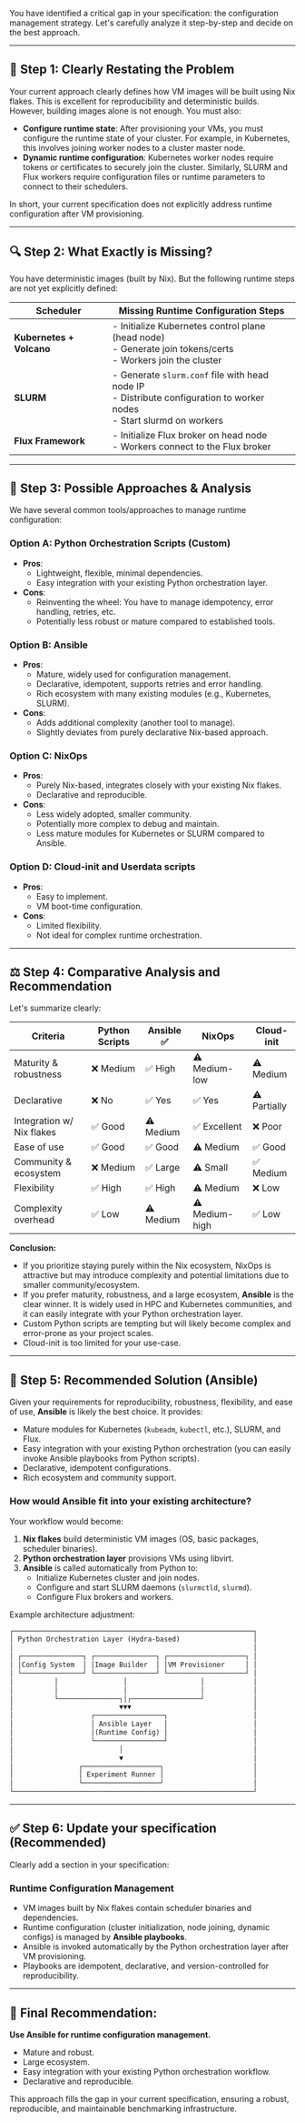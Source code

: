 
You have identified a critical gap in your specification: the configuration management strategy. Let's carefully analyze it step-by-step and decide on the best approach.

---

## 📝 Step 1: Clearly Restating the Problem 

Your current approach clearly defines how VM images will be built using Nix flakes. This is excellent for reproducibility and deterministic builds. However, building images alone is not enough. You must also:

- **Configure runtime state**: After provisioning your VMs, you must configure the runtime state of your cluster. For example, in Kubernetes, this involves joining worker nodes to a cluster master node.
- **Dynamic runtime configuration**: Kubernetes worker nodes require tokens or certificates to securely join the cluster. Similarly, SLURM and Flux workers require configuration files or runtime parameters to connect to their schedulers.

In short, your current specification does not explicitly address runtime configuration after VM provisioning.

---

## 🔍 Step 2: What Exactly is Missing?

You have deterministic images (built by Nix). But the following runtime steps are not yet explicitly defined:

| Scheduler                  | Missing Runtime Configuration Steps                                             |
|----------------------------|--------------------------------------------------------------------------------|
| **Kubernetes + Volcano**   | - Initialize Kubernetes control plane (head node)<br>- Generate join tokens/certs<br>- Workers join the cluster |
| **SLURM**                  | - Generate `slurm.conf` file with head node IP<br>- Distribute configuration to worker nodes<br>- Start slurmd on workers |
| **Flux Framework**         | - Initialize Flux broker on head node<br>- Workers connect to the Flux broker |

---

## 📌 Step 3: Possible Approaches & Analysis

We have several common tools/approaches to manage runtime configuration:

### Option A: Python Orchestration Scripts (Custom)
- **Pros**:
  - Lightweight, flexible, minimal dependencies.
  - Easy integration with your existing Python orchestration layer.
- **Cons**:
  - Reinventing the wheel: You have to manage idempotency, error handling, retries, etc.
  - Potentially less robust or mature compared to established tools.

### Option B: Ansible
- **Pros**:
  - Mature, widely used for configuration management.
  - Declarative, idempotent, supports retries and error handling.
  - Rich ecosystem with many existing modules (e.g., Kubernetes, SLURM).
- **Cons**:
  - Adds additional complexity (another tool to manage).
  - Slightly deviates from purely declarative Nix-based approach.

### Option C: NixOps
- **Pros**:
  - Purely Nix-based, integrates closely with your existing Nix flakes.
  - Declarative and reproducible.
- **Cons**:
  - Less widely adopted, smaller community.
  - Potentially more complex to debug and maintain.
  - Less mature modules for Kubernetes or SLURM compared to Ansible.

### Option D: Cloud-init and Userdata scripts
- **Pros**:
  - Easy to implement.
  - VM boot-time configuration.
- **Cons**:
  - Limited flexibility.
  - Not ideal for complex runtime orchestration.

---

## ⚖️ Step 4: Comparative Analysis and Recommendation

Let's summarize clearly:

| Criteria                    | Python Scripts  | Ansible ✅          | NixOps            | Cloud-init        |
|-----------------------------|-----------------|---------------------|-------------------|-------------------|
| Maturity & robustness       | ❌ Medium       | ✅ High             | ⚠️ Medium-low     | ⚠️ Medium         |
| Declarative                 | ❌ No           | ✅ Yes              | ✅ Yes            | ⚠️ Partially      |
| Integration w/ Nix flakes   | ✅ Good         | ⚠️ Medium           | ✅ Excellent      | ❌ Poor           |
| Ease of use                 | ✅ Good         | ✅ Good             | ⚠️ Medium         | ✅ Good           |
| Community & ecosystem       | ❌ Medium       | ✅ Large            | ⚠️ Small          | ✅ Medium         |
| Flexibility                 | ✅ High         | ✅ High             | ⚠️ Medium         | ❌ Low            |
| Complexity overhead         | ✅ Low          | ⚠️ Medium           | ⚠️ Medium-high    | ✅ Low            |

**Conclusion:**  
- If you prioritize staying purely within the Nix ecosystem, NixOps is attractive but may introduce complexity and potential limitations due to smaller community/ecosystem.
- If you prefer maturity, robustness, and a large ecosystem, **Ansible** is the clear winner. It is widely used in HPC and Kubernetes communities, and it can easily integrate with your Python orchestration layer.
- Custom Python scripts are tempting but will likely become complex and error-prone as your project scales.
- Cloud-init is too limited for your use-case.

---

## 🚩 Step 5: Recommended Solution (Ansible)

Given your requirements for reproducibility, robustness, flexibility, and ease of use, **Ansible** is likely the best choice. It provides:

- Mature modules for Kubernetes (`kubeadm`, `kubectl`, etc.), SLURM, and Flux.
- Easy integration with your existing Python orchestration (you can easily invoke Ansible playbooks from Python scripts).
- Declarative, idempotent configurations.
- Rich ecosystem and community support.

### How would Ansible fit into your existing architecture?

Your workflow would become:

1. **Nix flakes** build deterministic VM images (OS, basic packages, scheduler binaries).
2. **Python orchestration layer** provisions VMs using libvirt.
3. **Ansible** is called automatically from Python to:
   - Initialize Kubernetes cluster and join nodes.
   - Configure and start SLURM daemons (`slurmctld`, `slurmd`).
   - Configure Flux brokers and workers.

Example architecture adjustment:

```txt
┌───────────────────────────────────────────────────────────┐
│ Python Orchestration Layer (Hydra-based)                  │
│                                                           │
│ ┌───────────────┐ ┌───────────────┐ ┌───────────────────┐ │
│ │Config System  │ │Image Builder  │ │VM Provisioner     │ │
│ └───────────────┘ └───────────────┘ └───────────────────┘ │
│          │                │                  │            │
│          │                │                  │            │
│          └───────────────┐│┌─────────────────┘            │
│                          ▼▼▼                              │
│                   ┌─────────────────┐                     │
│                   │ Ansible Layer   │                     │
│                   │(Runtime Config) │                     │
│                   └─────────────────┘                     │
│                          │                                │
│                          ▼                                │
│                ┌───────────────────┐                      │
│                │ Experiment Runner │                      │
│                └───────────────────┘                      │
└───────────────────────────────────────────────────────────┘
```

---

## ✅ Step 6: Update your specification (Recommended)

Clearly add a section in your specification:

### Runtime Configuration Management
- VM images built by Nix flakes contain scheduler binaries and dependencies.
- Runtime configuration (cluster initialization, node joining, dynamic configs) is managed by **Ansible playbooks**.
- Ansible is invoked automatically by the Python orchestration layer after VM provisioning.
- Playbooks are idempotent, declarative, and version-controlled for reproducibility.

---

## 🏅 Final Recommendation:

**Use Ansible for runtime configuration management.**  
- Mature and robust.
- Large ecosystem.
- Easy integration with your existing Python orchestration workflow.
- Declarative and reproducible.

This approach fills the gap in your current specification, ensuring a robust, reproducible, and maintainable benchmarking infrastructure.